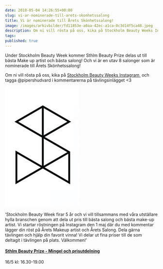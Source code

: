 ```yaml
---
date: 2018-05-04 14:26:55+00:00
slug: vi-ar-nominerade-till-arets-skonhetssalong
title: Vi är nominerade till Årets Skönhetssalong!
image: /images/arkivbilder/fd11853e-a0aa-42ec-a1ca-0c3d14f5ca48.jpeg
description: Om ni vill rösta på oss, kika på Stockholm Beauty Weeks Instagram och tagga @pipershudvard i kommentarerna på tävlingsinlägget 💘️
tags: 
published: true
---
```


Under Stockholm Beauty Week kommer Sthlm Beauty Prize delas ut till bästa Make up artist och bästa salong! Och vi är en utav 8 salonger som är nominerade till Årets Skönhetssalong!

Om ni vill rösta på oss, kika på [Stockholm Beauty Weeks Instagram ](https://instagram.com/p/BiVETEyH1KZ/) och tagga @pipershudvard i kommentarerna på tävlingsinlägget <3

![FD11853E-A0AA-42EC-A1CA-0C3D14F5CA48](/images/arkivbilder/fd11853e-a0aa-42ec-a1ca-0c3d14f5ca48.jpeg?w=368)

’Stockholm Beauty Week firar 5 år och vi vill tillsammans med våra utställare hylla branschen genom att dela ut pris till bästa salong och bästa make-up artist. Vi startar röstningen på Instagram den 1 maj där du med kommentar lägger din röst på Årets Makeup artist och Årets Salong. Dela gärna tävlingen och hjälp din favorit vinna! Vi delar ut fina priser till de som deltagit i tävlingen på plats. Välkommen!’


#### [Sthlm Beauty Prize - Mingel och prisutdelning](http://stockholmbeautyweek.se/program/)


16/5 kl: 16.30-19.00

